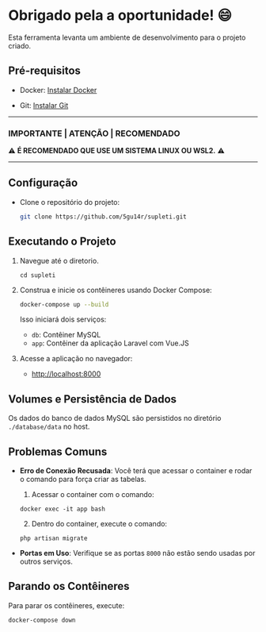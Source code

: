 # Obrigado pela a oportunidade! :smile:

Esta ferramenta levanta um ambiente de desenvolvimento para o projeto criado.

## Pré-requisitos

- Docker: [Instalar Docker](https://docs.docker.com/get-docker/)

- Git: [Instalar Git](https://git-scm.com/downloads)


---

### **IMPORTANTE | ATENÇÃO | RECOMENDADO**

:warning: **É RECOMENDADO QUE USE UM SISTEMA LINUX OU WSL2.** :warning:

---


## Configuração

-  Clone o repositório do projeto:

    ```sh
    git clone https://github.com/5gu14r/supleti.git
    ```


## Executando o Projeto
1. Navegue até o diretorio.

    ```
    cd supleti
    ```

2. Construa e inicie os contêineres usando Docker Compose:

    ```sh
    docker-compose up --build
    ```

    Isso iniciará dois serviços:
    - `db`: Contêiner MySQL
    - `app`: Contêiner da aplicação Laravel com Vue.JS

3. Acesse a aplicação no navegador:

    - [http://localhost:8000](http://localhost:8000)

## Volumes e Persistência de Dados

Os dados do banco de dados MySQL são persistidos no diretório `./database/data` no host.

## Problemas Comuns

- **Erro de Conexão Recusada**: Você terá que acessar o container e rodar o comando para força criar as tabelas.

    1. Acessar o container com o comando:
    ```
    docker exec -it app bash
    ```
    2. Dentro do container, execute o comando:
    ```
    php artisan migrate
    ```

- **Portas em Uso**: Verifique se as portas `8000` não estão sendo usadas por outros serviços.

## Parando os Contêineres

Para parar os contêineres, execute:

```sh
docker-compose down
